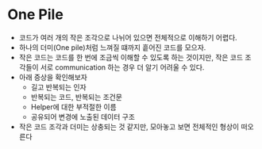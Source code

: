 # One Pile
* 코드가 여러 개의 작은 조각으로 나뉘어 있으면 전체적으로 이해하기 어렵다.
* 하나의 더미(One pile)처럼 느껴질 떄까지 흩어진 코드를 모으자.
* 작은 코드는 코드를 한 번에 조금씩 이해할 수 있도록 하는 것이지만, 작은 코드 조각들이 서로 communication 하는 경우 더 알기 어려울 수 있다.
* 아래 증상을 확인해보자
  * 길고 반복되는 인자
  * 반복되는 코드, 반복되는 조건문
  * Helper에 대한 부적절한 이름
  * 공유되어 변경에 노출된 데이터 구조
* 작은 코드 조각과 더미는 상충되는 것 같지만, 모아놓고 보면 전체적인 형상이 떠오른다
